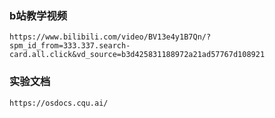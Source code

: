 ### b站教学视频
    https://www.bilibili.com/video/BV13e4y1B7Qn/?spm_id_from=333.337.search-card.all.click&vd_source=b3d425831188972a21ad57767d108921
### 实验文档
    https://osdocs.cqu.ai/